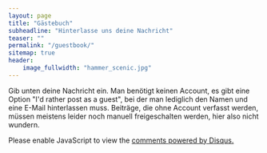 ```yaml
---
layout: page
title: "Gästebuch"
subheadline: "Hinterlasse uns deine Nachricht"
teaser: ""
permalink: "/guestbook/"
sitemap: true
header:
    image_fullwidth: "hammer_scenic.jpg"
---
```


Gib unten deine Nachricht ein.
Man benötigt keinen Account, es gibt eine Option "I'd rather post as a guest", bei der man lediglich den Namen und eine E-Mail hinterlassen muss.
Beiträge, die ohne Account verfasst werden, müssen meistens leider noch manuell freigeschalten werden, hier also nicht wundern.

<div id="disqus_thread"></div>
<script type="text/javascript">
    /* * * CONFIGURATION VARIABLES: EDIT BEFORE PASTING INTO YOUR WEBPAGE * * */
    var disqus_shortname = '{{ site.disqus_shortname }}'; 
    var disqus_identifier = '{{ page.url }}';

    /* * * DON'T EDIT BELOW THIS LINE * * */
    (function() {
        var dsq = document.createElement('script'); dsq.type = 'text/javascript'; dsq.async = true;
        dsq.src = '//' + disqus_shortname + '.disqus.com/embed.js';
        (document.getElementsByTagName('head')[0] || document.getElementsByTagName('body')[0]).appendChild(dsq);
    })();
</script>
<noscript>Please enable JavaScript to view the <a href="http://disqus.com/?ref_noscript">comments powered by Disqus.</a></noscript>
